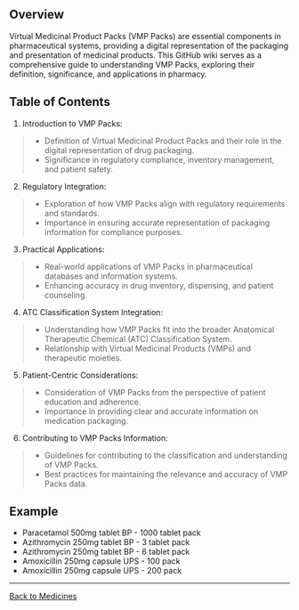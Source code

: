 ## Overview

Virtual Medicinal Product Packs (VMP Packs) are essential components in pharmaceutical systems, providing a digital representation of the packaging and presentation of medicinal products. This GitHub wiki serves as a comprehensive guide to understanding VMP Packs, exploring their definition, significance, and applications in pharmacy.

## Table of Contents

1. Introduction to VMP Packs:
> * Definition of Virtual Medicinal Product Packs and their role in the digital representation of drug packaging.
> * Significance in regulatory compliance, inventory management, and patient safety.

2. Regulatory Integration:
> * Exploration of how VMP Packs align with regulatory requirements and standards.
> * Importance in ensuring accurate representation of packaging information for compliance purposes.

3. Practical Applications:
> * Real-world applications of VMP Packs in pharmaceutical databases and information systems.
> * Enhancing accuracy in drug inventory, dispensing, and patient counseling.

4. ATC Classification System Integration:
> * Understanding how VMP Packs fit into the broader Anatomical Therapeutic Chemical (ATC) Classification System.
> * Relationship with Virtual Medicinal Products (VMPs) and therapeutic moieties.

5. Patient-Centric Considerations:
> * Consideration of VMP Packs from the perspective of patient education and adherence.
> * Importance in providing clear and accurate information on medication packaging.

6. Contributing to VMP Packs Information:
> * Guidelines for contributing to the classification and understanding of VMP Packs.
> * Best practices for maintaining the relevance and accuracy of VMP Packs data.

## Example
* Paracetamol 500mg tablet BP - 1000 tablet pack
* Azithromycin 250mg tablet BP - 3 tablet pack
* Azithromycin 250mg tablet BP - 6 tablet pack
* Amoxicillin 250mg capsule UPS - 100 pack
* Amoxicillin 250mg capsule UPS - 200 pack


***

[Back to Medicines](https://github.com/hmislk/hmis/wiki/Medicines)